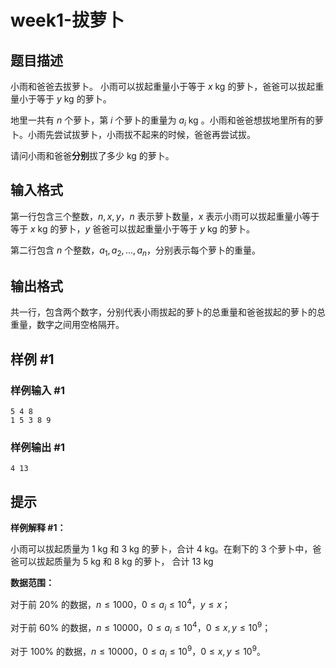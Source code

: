 # week1-拔萝卜

## 题目描述

小雨和爸爸去拔萝卜。
小雨可以拔起重量小于等于 $x\text{ kg}$ 的萝卜，爸爸可以拔起重量小于等于 $y\text{ kg}$ 的萝卜。

地里一共有 $n$ 个萝卜，第 $i$ 个萝卜的重量为 $a_i\text{ kg}$ 。小雨和爸爸想拔地里所有的萝卜。小雨先尝试拔萝卜，小雨拔不起来的时候，爸爸再尝试拔。

请问小雨和爸爸**分别**拔了多少 $\text{kg}$ 的萝卜。

## 输入格式

第一行包含三个整数，$n, x, y$，$n$ 表示萝卜数量，$x$ 表示小雨可以拔起重量小等于等于 $x\text{ kg}$ 的萝卜，$y$ 爸爸可以拔起重量小于等于 $y\text{ kg}$ 的萝卜。

第二行包含 $n$ 个整数，$a_1,a_2,\dots,a_n$，分别表示每个萝卜的重量。

## 输出格式

共一行，包含两个数字，分别代表小雨拔起的萝卜的总重量和爸爸拔起的萝卜的总重量，数字之间用空格隔开。

## 样例 #1

### 样例输入 #1

```
5 4 8
1 5 3 8 9
```

### 样例输出 #1

```
4 13
```

## 提示

**样例解释 #1：**

小雨可以拔起质量为 $1\text{ kg}$ 和 $3\text{ kg}$ 的萝卜，合计 $4\text{ kg}$。在剩下的 $3$ 个萝卜中，爸爸可以拔起质量为 $5\text{ kg}$ 和 $8\text{ kg}$ 的萝卜， 合计 $13\text{ kg}$

**数据范围：**

对于前 $20\%$ 的数据，$n\le 1000$，$0\le a_i\le 10^4$，$y\le x$；

对于前 $60\%$ 的数据，$n\le 10000$，$0\le a_i\le 10^4$，$0\le x,y\le 10^9$；

对于 $100\%$ 的数据，$n\le 10000$，$0\le a_i\le 10^9$，$0\le x,y\le 10^9$。